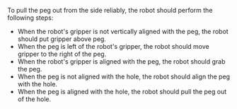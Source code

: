 To pull the peg out from the side reliably, the robot should perform the following steps:
- When the robot's gripper is not vertically aligned with the peg, the robot should put gripper above peg.
- When the peg is left of the robot's gripper, the robot should move gripper to the right of the peg.
- When the robot's gripper is aligned with the peg, the robot should grab the peg.
- When the peg is not aligned with the hole, the robot should align the peg with the hole.
- When the peg is aligned with the hole, the robot should pull the peg out of the hole.